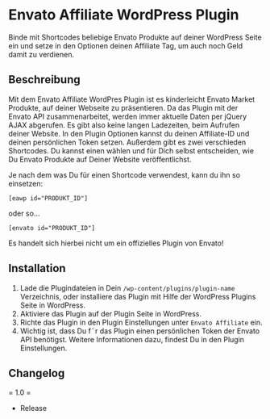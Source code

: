 # Envato Affiliate WordPress Plugin
Binde mit Shortcodes beliebige Envato Produkte auf deiner WordPress Seite ein und setze in den Optionen deinen Affiliate Tag, um auch noch Geld damit zu verdienen.

## Beschreibung

Mit dem Envato Affiliate WordPres Plugin ist es kinderleicht Envato Market Produkte, auf deiner Webseite zu pr&auml;sentieren. Da das Plugin mit der Envato API zusammenarbeitet, werden immer aktuelle Daten per jQuery AJAX abgerufen. Es gibt also keine langen Ladezeiten, beim Aufrufen deiner Website. In den Plugin Optionen kannst du deinen Affiliate-ID und deinen pers&ouml;nlichen Token setzen. Außerdem gibt es zwei verschieden Shortcodes. Du kannst einen w&auml;hlen und f&uuml;r Dich selbst entscheiden, wie Du Envato Produkte auf Deiner Website ver&ouml;ffentlichst.

Je nach dem was Du für einen Shortcode verwendest, kann du ihn so einsetzen:

```
[eawp id="PRODUKT_ID"]
```

oder so...

```
[envato id="PRODUKT_ID"]
```

Es handelt sich hierbei nicht um ein offizielles Plugin von Envato!

## Installation

1. Lade die Plugindateien in Dein `/wp-content/plugins/plugin-name` Verzeichnis, oder installiere das Plugin mit Hilfe der WordPress Plugins Seite in WordPress.
1. Aktiviere das Plugin auf der Plugin Seite in WordPress.
1. Richte das Plugin in den Plugin Einstellungen unter `Envato Affiliate` ein.
1. Wichtig ist, dass Du f&uml;r das Plugin einen pers&ouml;nlichen Token der Envato API ben&ouml;tigst. Weitere Informationen dazu, findest Du in den Plugin Einstellungen.


## Changelog

= 1.0 =
* Release
